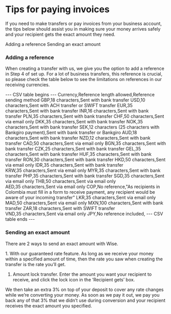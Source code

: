 # Tips for paying invoices

If you need to make transfers or pay invoices from your business account, the tips below should assist you in making sure your money arrives safely and your recipient gets the exact amount they need.

Adding a reference Sending an exact amount

### Adding a reference

When creating a transfer with us, we give you the option to add a reference in Step 4 of set up. For a lot of business transfers, this reference is crucial, so please check the table below to see the limitations on references in our receiving currencies.


 --- CSV table begins ---
Currency,Reference length allowed,Reference sending method
GBP,18 characters,Sent with bank transfer
USD,10 characters,Sent with ACH transfer or SWIFT transfer
EUR,35 characters,Sent with bank transfer
INR,16 characters,Sent with bank transfer
PLN,35 characters,Sent with bank transfer
CHF,50 characters,Sent via email only
DKK,35 characters,Sent with bank transfer
NOK,35 characters,Sent with bank transfer
SEK,12 characters (25 characters with Bankgiro payment),Sent with bank transfer or Bankgiro
AUD,18 characters,Sent with bank transfer
NZD,12 characters,Sent with bank transfer
CAD,50 characters,Sent via email only
BGN,35 characters,Sent with bank transfer
CZK,25 characters,Sent with bank transfer
GEL,35 characters,Sent with bank transfer
HUF,35 characters,Sent with bank transfer
RON,30 characters,Sent with bank transfer
HKD,50 characters,Sent via email only
IDR,35 characters,Sent with bank transfer
KRW,35 characters,Sent via email only
MYR,35 characters,Sent with bank transfer
PHP,35 characters,Sent with bank transfer
SGD,35 characters,Sent via email only
THB,50 characters,Sent via email only
AED,35 characters,Sent via email only
COP,No reference,"As recipients in Colombia must fill in a form to receive payment, any recipient would be aware of your incoming transfer"
LKR,35 characters,Sent via email only
MAD,50 characters,Sent via email only
MXN,100 characters,Sent with bank transfer
ZAR,18 characters,Sent with SWIFT transfer
VND,35 characters,Sent via email only
JPY,No reference included,
 --- CSV table ends ---

### Sending an exact amount

There are 2 ways to send an exact amount with Wise.

1\. With our guaranteed rate feature. As long as we receive your money within a specified amount of time, then the rate you saw when creating the transfer is the rate you’ll get.

  1. Amount lock transfer. Enter the amount you want your recipient to receive, and click the lock icon in the ’Recipient gets’ box.




We then take an extra 3% on top of your deposit to cover any rate changes while we’re converting your money. As soon as we pay it out, we pay you back any of that 3% that we didn’t use during conversion and your recipient receives the exact amount you specified.